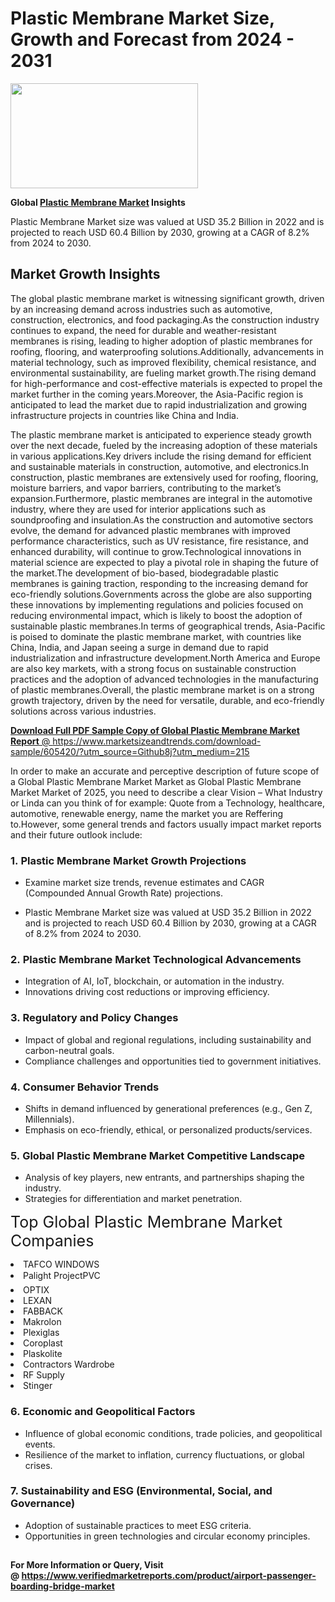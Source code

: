 <H1>Plastic Membrane Market Size, Growth and Forecast from 2024 - 2031</H1><img class="aligncenter size-medium wp-image-584254" src="https://thirdeyenews.in/wp-content/uploads/2024/09/Global-Market-Research-300x168.jpeg" alt="" width="300" height="168" /><p><strong>Global&nbsp;<a href="https://www.marketsizeandtrends.com/download-sample/605420/?utm_source=Github8j?utm_medium=215">Plastic Membrane Market</a> Insights</strong></p><p>Plastic Membrane Market size was valued at USD 35.2 Billion in 2022 and is projected to reach USD 60.4 Billion by 2030, growing at a CAGR of 8.2% from 2024 to 2030.</p><p><h2>Market Growth Insights</h2> <p>The global plastic membrane market is witnessing significant growth, driven by an increasing demand across industries such as automotive, construction, electronics, and food packaging.As the construction industry continues to expand, the need for durable and weather-resistant membranes is rising, leading to higher adoption of plastic membranes for roofing, flooring, and waterproofing solutions.Additionally, advancements in material technology, such as improved flexibility, chemical resistance, and environmental sustainability, are fueling market growth.The rising demand for high-performance and cost-effective materials is expected to propel the market further in the coming years.Moreover, the Asia-Pacific region is anticipated to lead the market due to rapid industrialization and growing infrastructure projects in countries like China and India.</p> <p><a href="#"></a></p> <p>The plastic membrane market is anticipated to experience steady growth over the next decade, fueled by the increasing adoption of these materials in various applications.Key drivers include the rising demand for efficient and sustainable materials in construction, automotive, and electronics.In construction, plastic membranes are extensively used for roofing, flooring, moisture barriers, and vapor barriers, contributing to the market’s expansion.Furthermore, plastic membranes are integral in the automotive industry, where they are used for interior applications such as soundproofing and insulation.As the construction and automotive sectors evolve, the demand for advanced plastic membranes with improved performance characteristics, such as UV resistance, fire resistance, and enhanced durability, will continue to grow.Technological innovations in material science are expected to play a pivotal role in shaping the future of the market.The development of bio-based, biodegradable plastic membranes is gaining traction, responding to the increasing demand for eco-friendly solutions.Governments across the globe are also supporting these innovations by implementing regulations and policies focused on reducing environmental impact, which is likely to boost the adoption of sustainable plastic membranes.In terms of geographical trends, Asia-Pacific is poised to dominate the plastic membrane market, with countries like China, India, and Japan seeing a surge in demand due to rapid industrialization and infrastructure development.North America and Europe are also key markets, with a strong focus on sustainable construction practices and the adoption of advanced technologies in the manufacturing of plastic membranes.Overall, the plastic membrane market is on a strong growth trajectory, driven by the need for versatile, durable, and eco-friendly solutions across various industries.</p> <p><a href="#"></p><p><span class=""><strong>Download Full PDF Sample Copy of Global Plastic Membrane Market Report</strong> @ <a href="https://www.marketsizeandtrends.com/download-sample/605420/?utm_source=Github8j?utm_medium=215" target="_blank">https://www.marketsizeandtrends.com/download-sample/605420/?utm_source=Github8j?utm_medium=215</a></span></p><p>In order to make an accurate and perceptive description of future scope of a Global&nbsp;Plastic Membrane Market Market as Global&nbsp;Plastic Membrane Market Market of 2025, you need to describe a clear Vision &ndash; What Industry or Linda can you think of for example: Quote from a Technology, healthcare, automotive, renewable energy, name the market you are Reffering to.However, some general trends and factors usually impact market reports and their future outlook include:</p><h3>1.&nbsp;<strong>Plastic Membrane Market Growth Projections</strong></h3><ul><li>Examine market size trends, revenue estimates and CAGR (Compounded Annual Growth Rate) projections.</li><li><p>Plastic Membrane Market size was valued at USD 35.2 Billion in 2022 and is projected to reach USD 60.4 Billion by 2030, growing at a CAGR of 8.2% from 2024 to 2030.</p></li></ul><h3>2.&nbsp;<strong>Plastic Membrane Market Technological Advancements</strong></h3><ul><li>Integration of AI, IoT, blockchain, or automation in the industry.</li><li>Innovations driving cost reductions or improving efficiency.</li></ul><h3>3.&nbsp;<strong>Regulatory and Policy Changes</strong></h3><ul><li>Impact of global and regional regulations, including sustainability and carbon-neutral goals.</li><li>Compliance challenges and opportunities tied to government initiatives.</li></ul><h3>4.&nbsp;<strong>Consumer Behavior Trends</strong></h3><ul><li>Shifts in demand influenced by generational preferences (e.g., Gen Z, Millennials).</li><li>Emphasis on eco-friendly, ethical, or personalized products/services.</li></ul><h3>5.&nbsp;<strong>Global Plastic Membrane Market Competitive Landscape</strong></h3><ul><li>Analysis of key players, new entrants, and partnerships shaping the industry.</li><li>Strategies for differentiation and market penetration.</li></ul><p data-pm-slice="1 1 []"><span style="color: inherit; font-family: inherit; font-size: 25px;">Top Global Plastic Membrane Market Companies</span></p><div class="" data-test-id=""><p><li>TAFCO WINDOWS</li><li> Palight ProjectPVC</li><li> OPTIX</li><li> LEXAN</li><li> FABBACK</li><li> Makrolon</li><li> Plexiglas</li><li> Coroplast</li><li> Plaskolite</li><li> Contractors Wardrobe</li><li> RF Supply</li><li> Stinger</li></p></div><h3>6.&nbsp;<strong>Economic and Geopolitical Factors</strong></h3><ul><li>Influence of global economic conditions, trade policies, and geopolitical events.</li><li>Resilience of the market to inflation, currency fluctuations, or global crises.</li></ul><h3>7.&nbsp;<strong>Sustainability and ESG (Environmental, Social, and Governance)</strong></h3><ul><li>Adoption of sustainable practices to meet ESG criteria.</li><li>Opportunities in green technologies and circular economy principles.</li></ul><h2><strong style="font-size: 14px;">For More Information or Query, Visit @&nbsp;</strong><a style="background-color: #ffffff; font-size: 14px;" href="https://www.marketsizeandtrends.com/report/plastic-membrane-market/" target="_blank">https://www.verifiedmarketreports.com/product/airport-passenger-boarding-bridge-market</a></h2>
